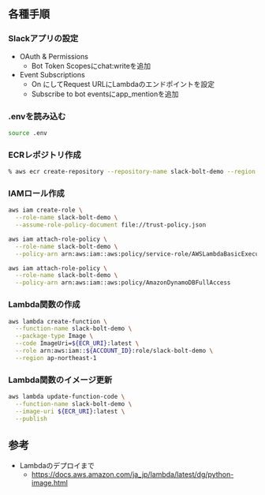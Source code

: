 
## 各種手順

### Slackアプリの設定

- OAuth & Permissions
  - Bot Token Scopesにchat:writeを追加
- Event Subscriptions
  - On にしてRequest URLにLambdaのエンドポイントを設定
  - Subscribe to bot eventsにapp_mentionを追加


### .envを読み込む

```bash
source .env
```

### ECRレポジトリ作成

```bash
% aws ecr create-repository --repository-name slack-bolt-demo --region ap-northeast-1 --image-scanning-configuration scanOnPush=true --image-tag-mutability MUTABLE
```

### IAMロール作成

```bash
aws iam create-role \
  --role-name slack-bolt-demo \
  --assume-role-policy-document file://trust-policy.json
```

```bash
aws iam attach-role-policy \
  --role-name slack-bolt-demo \
  --policy-arn arn:aws:iam::aws:policy/service-role/AWSLambdaBasicExecutionRole
```

```bash
aws iam attach-role-policy \
  --role-name slack-bolt-demo \
  --policy-arn arn:aws:iam::aws:policy/AmazonDynamoDBFullAccess
```

### Lambda関数の作成

```bash
aws lambda create-function \
  --function-name slack-bolt-demo \
  --package-type Image \
  --code ImageUri=${ECR_URI}:latest \
  --role arn:aws:iam::${ACCOUNT_ID}:role/slack-bolt-demo \
  --region ap-northeast-1
```

### Lambda関数のイメージ更新

```bash
aws lambda update-function-code \
  --function-name slack-bolt-demo \
  --image-uri ${ECR_URI}:latest \
  --publish
```

## 参考

- Lambdaのデプロイまで
  - https://docs.aws.amazon.com/ja_jp/lambda/latest/dg/python-image.html
